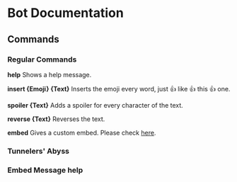 # Bot Documentation
## Commands
### Regular Commands
**help** Shows a help message.

**insert {Emoji} {Text}** Inserts the emoji every word, just 👍 like 👍 this 👍 one.

**spoiler {Text}** Adds a spoiler for every character of the text.

**reverse {Text}** Reverses the text.

**embed** Gives a custom embed. Please check [here](https://github.com/johann-lau/Bot/blob/main/README.md#embed-message-help).
### Tunnelers' Abyss

### Embed Message help
